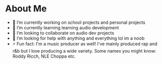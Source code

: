 # About Me

- 🔭 I’m currently working on school projects and personal projects
- 🌱 I’m currently learning learning audio development
- 👯 I’m looking to collaborate on audio dev projects
- 🤔 I’m looking for help with anything and everything lol im a noob
- ⚡ Fun fact: I'm a music producer as well! I've mainly produced rap and r&b but I love producing a wide variety. Some names you might know: Roddy Ricch, NLE Choppa etc.

